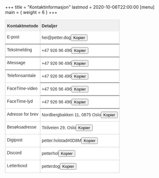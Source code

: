 +++
title = "Kontaktinformasjon"
lastmod = 2020-10-06T22:00:00
[menu]
main = { weight = 6 }
+++

<!-- markdownlint-disable MD033 MD013 -->

<style type="text/css">
.tg  {border-collapse:collapse;border-color:#ccc;border-spacing:0;}
.tg td{background-color:#fff;border-color:#ccc;border-style:solid;border-width:1px;color:#333;
  font-family:Arial, sans-serif;font-size:14px;overflow:hidden;padding:10px 5px;word-break:normal;}
.tg th{background-color:#f0f0f0;border-color:#ccc;border-style:solid;border-width:1px;color:#333;
  font-family:Arial, sans-serif;font-size:14px;font-weight:normal;overflow:hidden;padding:10px 5px;word-break:normal;}
.tg .tg-dncm{border-color:inherit;font-weight:bold;position:-webkit-sticky;position:sticky;text-align:left;top:-1px;
  vertical-align:top;will-change:transform}
.tg .tg-0pky{border-color:inherit;text-align:left;vertical-align:top}
.tg .tg-0lax{text-align:left;vertical-align:top}
@media screen and (max-width: 767px) {.tg {width: auto !important;}.tg col {width: auto !important;}.tg-wrap {overflow-x: auto;-webkit-overflow-scrolling: touch;}}</style>
<div class="tg-wrap"><table class="tg">
<thead>
  <tr>
    <th class="tg-dncm">Kontaktmetode</th>
    <th class="tg-dncm">Detaljer</th>
  </tr>
</thead>
<tbody>
  <tr>
    <td class="tg-0pky">E-post</td>
    <td class="tg-0pky">hei@petter.dog<text id="epost"><div style="display:none;">hei@petter.dog</div></text><button class="btn badge badge-light" onclick="copyToClipboard('#epost')">Kopier</button></td>
  </tr>
  <tr>
    <td class="tg-0pky">Tekstmelding</td>
    <td class="tg-0pky">+47 926 96 496<text id="tlf"><div style="display:none;">+4792696496</div></text><button class="btn badge badge-light" onclick="copyToClipboard('#tlf')">Kopier</button></td>
  </tr>
  <tr>
    <td class="tg-0pky">iMessage</td>
    <td class="tg-0pky">+47 926 96 496<text id="tlf"><div style="display:none;">+4792696496</div></text><button class="btn badge badge-light" onclick="copyToClipboard('#tlf')">Kopier</button></td>
  </tr>
  <tr>
    <td class="tg-0lax">Telefonsamtale</td>
    <td class="tg-0pky">+47 926 96 496<text id="tlf"><div style="display:none;">+4792696496</div></text><button class="btn badge badge-light" onclick="copyToClipboard('#tlf')">Kopier</button></td>
  </tr>
  <tr>
    <td class="tg-0lax">FaceTime-video</td>
    <td class="tg-0pky">+47 926 96 496<text id="tlf"><div style="display:none;">+4792696496</div></text><button class="btn badge badge-light" onclick="copyToClipboard('#tlf')">Kopier</button></td>
  </tr>
  <tr>
    <td class="tg-0lax">FaceTime-lyd</td>
    <td class="tg-0pky">+47 926 96 496<text id="tlf"><div style="display:none;">+4792696496</div></text><button class="btn badge badge-light" onclick="copyToClipboard('#tlf')">Kopier</button></td>
  </tr>
  <tr>
    <td class="tg-0lax">Adresse for brev</td>
    <td class="tg-0lax">Nordbergbakken 11, 0875 Oslo<text id="nordbergbakken"><div style="display:none;">Nordbergbakken 11, 0875 Oslo</div></text><button class="btn badge badge-light" onclick="copyToClipboard('#nordbergbakken')">Kopier</button></td>
  </tr>
  <tr>
    <td class="tg-0lax">Besøksadresse</td>
    <td class="tg-0lax">Tirilveien 29, Oslo<text id="tirilveien"><div style="display:none;">Tirilveien 29, Oslo</div></text><button class="btn badge badge-light" onclick="copyToClipboard('#tirilveien')">Kopier</button></td>
  </tr>
  <tr>
    <td class="tg-0lax">Digipost</td>
    <td class="tg-0lax">petter.holstad#0D8M<text id="digipost"><div style="display:none;">petter.holstad#0D8M</div></text><button class="btn badge badge-light" onclick="copyToClipboard('#digipost')">Kopier</button></td>
  </tr>
  <tr>
    <td class="tg-0lax">Discord</td>
    <td class="tg-0lax">petterhol<text id="petterhol"><div style="display:none;">petterhol</div></text><button class="btn badge badge-light" onclick="copyToClipboard('#petterhol')">Kopier</button></td>
  </tr>
  <tr>
    <td class="tg-0lax">Letterboxd</td>
    <td class="tg-0lax">petterdog<text id="petterdog"><div style="display:none;">petterdog</div></text><button class="btn badge badge-light" onclick="copyToClipboard('#petterdog')">Kopier</button></td>
  </tr>
</tbody>
</table></div>

<script>
function copyToClipboard(element) {
  var $temp = $("<input>");
  $("body").append($temp);
  $temp.val($(element).text()).select();
  document.execCommand("copy");
  $temp.remove();
}
</script>
